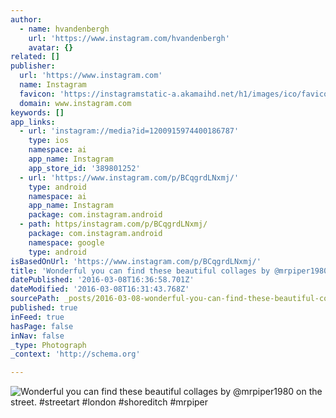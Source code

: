 ```yaml
---
author:
  - name: hvandenbergh
    url: 'https://www.instagram.com/hvandenbergh'
    avatar: {}
related: []
publisher:
  url: 'https://www.instagram.com'
  name: Instagram
  favicon: 'https://instagramstatic-a.akamaihd.net/h1/images/ico/favicon.ico/7cdab0872b15.ico'
  domain: www.instagram.com
keywords: []
app_links:
  - url: 'instagram://media?id=1200915974400186787'
    type: ios
    namespace: ai
    app_name: Instagram
    app_store_id: '389801252'
  - url: 'https://www.instagram.com/p/BCqgrdLNxmj/'
    type: android
    namespace: ai
    app_name: Instagram
    package: com.instagram.android
  - path: https/instagram.com/p/BCqgrdLNxmj/
    package: com.instagram.android
    namespace: google
    type: android
isBasedOnUrl: 'https://www.instagram.com/p/BCqgrdLNxmj/'
title: 'Wonderful you can find these beautiful collages by @mrpiper1980 on the street. #streetart #london #shoreditch #mrpiper'
datePublished: '2016-03-08T16:36:58.701Z'
dateModified: '2016-03-08T16:31:43.768Z'
sourcePath: _posts/2016-03-08-wonderful-you-can-find-these-beautiful-collages-by-mrpiper1.md
published: true
inFeed: true
hasPage: false
inNav: false
_type: Photograph
_context: 'http://schema.org'

---
```

![Wonderful you can find these beautiful collages by &commat;mrpiper1980 on the street&period; &num;streetart &num;london &num;shoreditch &num;mrpiper](https://scontent.cdninstagram.com/t51.2885-15/s640x640/sh0.08/e35/12825910_1699424940342366_383629462_n.jpg?ig_cache_key=MTIwMDkxNTk3NDQwMDE4Njc4Nw%3D%3D.2)